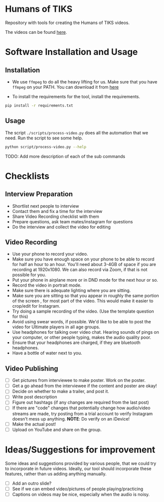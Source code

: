 # Humans of TIKS

Repository with tools for creating the Humans of TIKS videos.

The videos can be found [here](https://www.youtube.com/playlist?list=PLo98-81j1ocKx7DsxOYNavJx9vmcL0oWx).

# Software Installation and Usage

## Installation

-   We use `ffmpeg` to do all the heavy lifting for us. Make sure that you have
    `ffmpeg` on your PATH. You can download it from
    [here](https://www.ffmpeg.org/download.html)

-   To install the requirements for the tool, install the requirements.

```sh
pip install -r requirements.txt
```

## Usage

The script `./scripts/process-video.py` does all the automation that we need.
Run the script to see some help.

```sh
python script/process-video.py --help
```

TODO: Add more description of each of the sub commands

# Checklists

## Interview Preparation

-   Shortlist next people to interview
-   Contact them and fix a time for the interview
-   Share Video Recording checklist with them
-   Prepare questions, ask team mates/instagram for questions
-   Do the interview and collect the video for editing

## Video Recording

-   Use your phone to record your video.
-   Make sure you have enough space on your phone to be able to record for half
    an hour to an hour. You'll need about 3-4GB of space if you are recording at
    1920x1080. We can also record via Zoom, if that is not possible for you.
-   Put your phone in airplane more or in DND mode for the next hour or so.
-   Record the video in portrait mode.
-   Make sure there is adequate lighting where you are sitting.
-   Make sure you are sitting so that you appear in roughly the same portion of
    the screen , for most part of the video. This would make it easier to
    crop/edit for Instagram.
-   Try doing a sample recording of the video. (Use the template question for
    this)
-   Avoid using swear words, if possible. We'd like to be able to post the video
    for Ultimate players in all age groups.
-   Use headphones for talking over video chat. Hearing sounds of pings on your
    computer, or other people typing, makes the audio quality poor.
-   Ensure that your headphones are charged, if they are bluetooth headphones.
-   Have a bottle of water next to you.

## Video Publishing

-   [ ] Get pictures from interviewee to make poster. Work on the poster.
-   [ ] Get a go ahead from the interviewee if the content and poster are okay!
-   [ ] Decide on whether to make a trailer, and post it.
-   [ ] Write post description
-   [ ] Figure out hashtags (if any changes are required from the last post)
-   [ ] If there are "code" changes that potentially change how audio/video
        streams are made, try posting from a trial account to verify Instagram
        doesn't mess up anything. **NOTE**: Do verify on an iDevice!
-   [ ] Make the actual post!
-   [ ] Upload on YouTube and share on the group.

# Ideas/Suggestions for improvement

Some ideas and suggestions provided by various people, that we could try to
incorporate in future videos. Ideally, our tool should incorporate these
features, rather than us adding anything manually.

-   [ ] Add an outro slide?
-   [ ] See if we can embed video/pictures of people playing/practicing
-   [ ] Captions on videos may be nice, especially when the audio is noisy.
